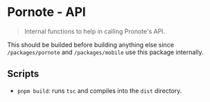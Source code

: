 # Pornote - API

> Internal functions to help in calling Pronote's API.

This should be builded before building anything else since `/packages/pornote` and `/packages/mobile` use this package internally.

## Scripts

- `pnpm build`: runs `tsc` and compiles into the `dist` directory.
